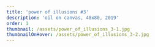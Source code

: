 ```yaml
---
title: 'power of illusions #3'
description: 'oil on canvas, 48x80, 2019'
order: 1
thumbnail: /assets/power_of_illusions_3-1.jpg
thumbnailOnHover: /assets/power_of_illusions_3-2.jpg
---
```


